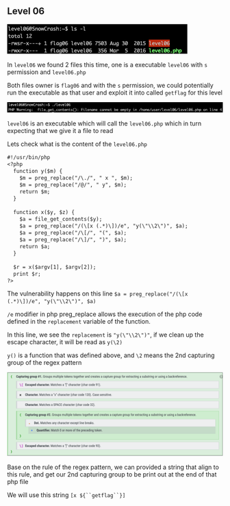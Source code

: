 <h2>Level 06</h2>

![alt text](./screenshot/image1.png)

In `level06` we found 2 files this time, one is a executable `level06` with `s` permission and `level06.php`

Both files owner is `flag06` and with the `s` permission, we could potentially run the executable as that user and exploit it into called `getflag` for this level

![alt text](./screenshot/image2.png)

`level06` is an executable which will call the `level06.php` which in turn expecting that we give it a file to read

Lets check what is the content of the `level06.php`
``` console
#!/usr/bin/php
<?php
  function y($m) {
    $m = preg_replace("/\./", " x ", $m);
    $m = preg_replace("/@/", " y", $m);
    return $m;
  }

  function x($y, $z) { 
    $a = file_get_contents($y);
    $a = preg_replace("/(\[x (.*)\])/e", "y(\"\\2\")", $a);
    $a = preg_replace("/\[/", "(", $a);
    $a = preg_replace("/\]/", ")", $a);
    return $a;
  }

  $r = x($argv[1], $argv[2]);
  print $r;
?>
```
The vulnerability happens on this line  `$a = preg_replace("/(\[x (.*)\])/e", "y(\"\\2\")", $a)`

`/e` modifier in php preg_replace allows the execution of the php code defined in the `replacement` variable of the function.

In this line, we see the `replacement` is `"y(\"\\2\")"`, if we clean up the escape character, it will be read as `y(\2)`

`y()` is a function that was defined above, and `\2` means the 2nd capturing group of the regex pattern

![alt text](./screenshot/image3.png)

Base on the rule of the regex pattern, we can provided a string that align to this rule, and get our 2nd capturing group to be print out at the end of that php file

We will use this string `[x ${``getflag``}]`

